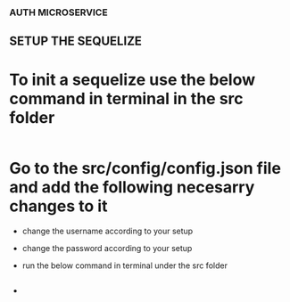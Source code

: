 ### AUTH MICROSERVICE

## SETUP THE SEQUELIZE

# To init a sequelize use the below command in terminal in the src folder

```npx sequelize init

```

# Go to the src/config/config.json file and add the following necesarry changes to it

- change the username according to your setup
- change the password according to your setup
- run the below command in terminal under the src folder

  ```To create a database  npx sequelize db:create

  ```

-
